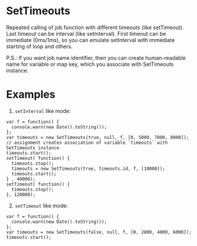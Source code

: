 # SetTimeouts
Repeated calling of job function with different timeouts (like setTimeout). Last timeout can be interval (like setInterval). First timeout can be immediate (0ms/1ms), so you can emulate setInterval with immediate starting of loop and others.

P.S.: If you want job name identifier, then you can create human-readable name for variable or map key, which you associate with SetTimeouts instance.

# Examples

1) `setInterval` like mode:

```
var f = function() {
  console.warn(new Date().toString());
};
var timeouts = new SetTimeouts(true, null, f, [0, 5000, 7000, 8000]); // assignment creates association of variable `timeouts` with SetTimeouts instance
timeouts.start();
setTimeout( function() {
  timeouts.stop();
  timeouts = new SetTimeouts(true, timeouts.id, f, [10000]);
  timeouts.start();
} , 40000);
setTimeout( function() {
  timeouts.stop();
}, 120000);
```

2) `setTimeout` like mode:

```
var f = function() {
  console.warn(new Date().toString());
};
var timeouts = new SetTimeouts(false, null, f, [0, 2000, 4000, 6000]);
timeouts.start();
```
